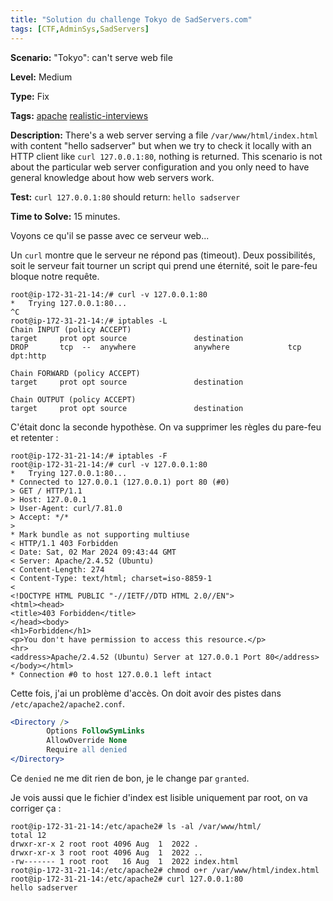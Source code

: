 ```yaml
---
title: "Solution du challenge Tokyo de SadServers.com"
tags: [CTF,AdminSys,SadServers]
---
```


**Scenario:** "Tokyo": can't serve web file

**Level:** Medium

**Type:** Fix

**Tags:** [apache](https://sadservers.com/tag/apache)    [realistic-interviews](https://sadservers.com/tag/realistic-interviews)    

**Description:**  There's a web server serving a file  `/var/www/html/index.html`  with content "hello sadserver" but when we try to check it locally with an HTTP client like  `curl 127.0.0.1:80`, nothing is returned. This scenario is not about the particular web server configuration and you only need to have general knowledge about how web servers work.

**Test:**  `curl 127.0.0.1:80`  should return:  `hello sadserver`

**Time to Solve:**  15 minutes.

Voyons ce qu'il se passe avec ce serveur web...

Un `curl` montre que le serveur ne répond pas (timeout). Deux possibilités, soit le serveur fait tourner un script qui prend une éternité, soit le pare-feu bloque notre requête.

```console
root@ip-172-31-21-14:/# curl -v 127.0.0.1:80
*   Trying 127.0.0.1:80...
^C
root@ip-172-31-21-14:/# iptables -L
Chain INPUT (policy ACCEPT)
target     prot opt source               destination         
DROP       tcp  --  anywhere             anywhere             tcp dpt:http

Chain FORWARD (policy ACCEPT)
target     prot opt source               destination         

Chain OUTPUT (policy ACCEPT)
target     prot opt source               destination    
```

C'était donc la seconde hypothèse. On va supprimer les règles du pare-feu et retenter :

```console
root@ip-172-31-21-14:/# iptables -F
root@ip-172-31-21-14:/# curl -v 127.0.0.1:80
*   Trying 127.0.0.1:80...
* Connected to 127.0.0.1 (127.0.0.1) port 80 (#0)
> GET / HTTP/1.1
> Host: 127.0.0.1
> User-Agent: curl/7.81.0
> Accept: */*
> 
* Mark bundle as not supporting multiuse
< HTTP/1.1 403 Forbidden
< Date: Sat, 02 Mar 2024 09:43:44 GMT
< Server: Apache/2.4.52 (Ubuntu)
< Content-Length: 274
< Content-Type: text/html; charset=iso-8859-1
< 
<!DOCTYPE HTML PUBLIC "-//IETF//DTD HTML 2.0//EN">
<html><head>
<title>403 Forbidden</title>
</head><body>
<h1>Forbidden</h1>
<p>You don't have permission to access this resource.</p>
<hr>
<address>Apache/2.4.52 (Ubuntu) Server at 127.0.0.1 Port 80</address>
</body></html>
* Connection #0 to host 127.0.0.1 left intact
```

Cette fois, j'ai un problème d'accès. On doit avoir des pistes dans `/etc/apache2/apache2.conf`.

```apache
<Directory />
        Options FollowSymLinks
        AllowOverride None
        Require all denied
</Directory>
```

Ce `denied` ne me dit rien de bon, je le change par `granted`.

Je vois aussi que le fichier d'index est lisible uniquement par root, on va corriger ça :

```console
root@ip-172-31-21-14:/etc/apache2# ls -al /var/www/html/
total 12
drwxr-xr-x 2 root root 4096 Aug  1  2022 .
drwxr-xr-x 3 root root 4096 Aug  1  2022 ..
-rw------- 1 root root   16 Aug  1  2022 index.html
root@ip-172-31-21-14:/etc/apache2# chmod o+r /var/www/html/index.html 
root@ip-172-31-21-14:/etc/apache2# curl 127.0.0.1:80
hello sadserver
```
